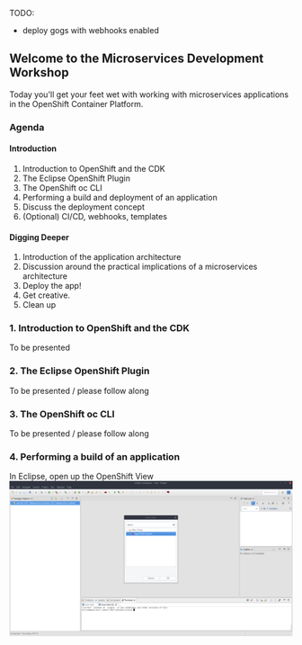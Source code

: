 TODO:
* deploy gogs with webhooks enabled

## Welcome to the Microservices Development Workshop

Today you'll get your feet wet with working with microservices applications in the OpenShift Container Platform.

### Agenda

#### Introduction
1. Introduction to OpenShift and the CDK
2. The Eclipse OpenShift Plugin
3. The OpenShift oc CLI
4. Performing a build and deployment of an application
5. Discuss the deployment concept
6. (Optional) CI/CD, webhooks, templates

#### Digging Deeper
1. Introduction of the application architecture
2. Discussion around the practical implications of a microservices architecture
3. Deploy the app!
4. Get creative.
5. Clean up


### 1. Introduction to OpenShift and the CDK
To be presented

### 2. The Eclipse OpenShift Plugin
To be presented / please follow along

### 3. The OpenShift oc CLI
To be presented / please follow along

### 4. Performing a build of an application
In Eclipse, open up the OpenShift View
![Image](4_1.png)
